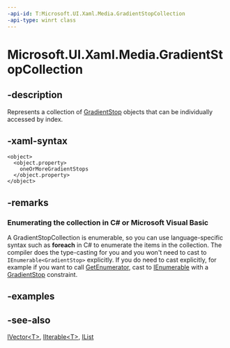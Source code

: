 ```yaml
---
-api-id: T:Microsoft.UI.Xaml.Media.GradientStopCollection
-api-type: winrt class
---
```


<!-- Class syntax.
public class GradientStopCollection : Windows.Foundation.Collections.IIterable<Windows.UI.Xaml.Media.GradientStop>, Windows.Foundation.Collections.IVector<Windows.UI.Xaml.Media.GradientStop>
-->

# Microsoft.UI.Xaml.Media.GradientStopCollection

## -description
Represents a collection of [GradientStop](gradientstop.md) objects that can be individually accessed by index.

## -xaml-syntax
```xaml
<object>
  <object.property>
    oneOrMoreGradientStops
  </object.property>
</object>
```


## -remarks
<!--Begin NET note for IEnumerable support-->
### Enumerating the collection in C# or Microsoft Visual Basic

A GradientStopCollection is enumerable, so you can use language-specific syntax such as **foreach** in C# to enumerate the items in the collection. The compiler does the type-casting for you and you won't need to cast to `IEnumerable<GradientStop>` explicitly. If you do need to cast explicitly, for example if you want to call [GetEnumerator](/dotnet/api/system.collections.ienumerable.getenumerator?view=dotnet-uwp-10.0&preserve-view=true), cast to [IEnumerable<T>](/dotnet/api/system.collections.generic.ienumerable-1?view=dotnet-uwp-10.0&preserve-view=true) with a [GradientStop](gradientstop.md) constraint.


<!--End NET note for IEnumerable support-->

## -examples

## -see-also
[IVector&lt;T&gt;](/uwp/api/windows.foundation.collections.ivector-1), [IIterable&lt;T&gt;](/uwp/api/windows.foundation.collections.iiterable-1), [IList<T>](/dotnet/api/system.collections.generic.ilist-1?view=dotnet-uwp-10.0&preserve-view=true)

